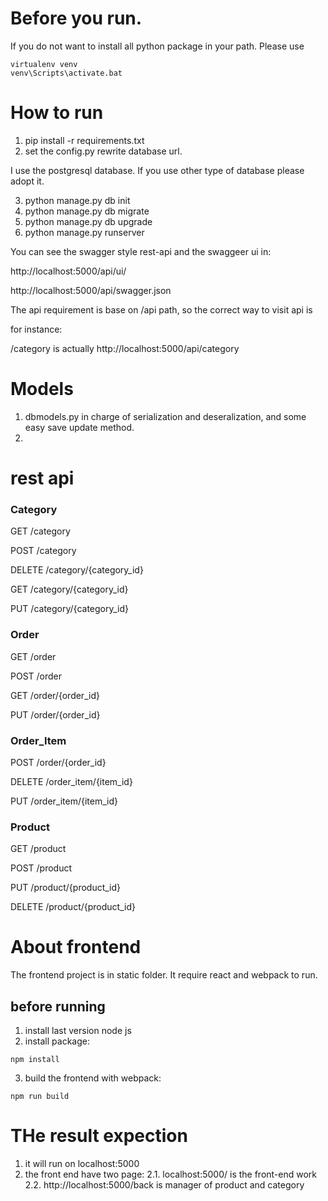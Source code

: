 # Before you run.

If you do not want to install all python package in your path.
Please use 

```
virtualenv venv
venv\Scripts\activate.bat 
```

# How to run

1. pip install -r requirements.txt
2. set the config.py rewrite database url.

I use the postgresql database. If you use other type of database please adopt it.

3. python manage.py db init
4. python manage.py db migrate
5. python manage.py db upgrade
4. python manage.py runserver

You can see the swagger style rest-api and the swaggeer ui in:

http://localhost:5000/api/ui/

http://localhost:5000/api/swagger.json

The api requirement is base on /api path, so the correct way to visit api is

for instance:

/category is actually http://localhost:5000/api/category


# Models 

1. dbmodels.py in charge of serialization and deseralization, and some easy save update method.
2. 

# rest api

### Category

GET /category

POST /category

DELETE /category/{category_id}

GET /category/{category_id}

PUT /category/{category_id}


### Order 
GET /order

POST /order

GET /order/{order_id}

PUT /order/{order_id}

### Order_Item

POST /order/{order_id}

DELETE /order_item/{item_id}

PUT /order_item/{item_id}

### Product 

GET /product

POST /product

PUT /product/{product_id}

DELETE /product/{product_id}


# About frontend

The frontend project is in static folder.
It require react and webpack to run.

## before running

1. install last version node js
2. install package:
```
npm install
```
3. build the frontend with webpack:

```
npm run build
```

# THe result expection

1. it will run on localhost:5000
2. the front end have two page:
    2.1. localhost:5000/  is the front-end work
    2.2. http://localhost:5000/back is manager of product and category
